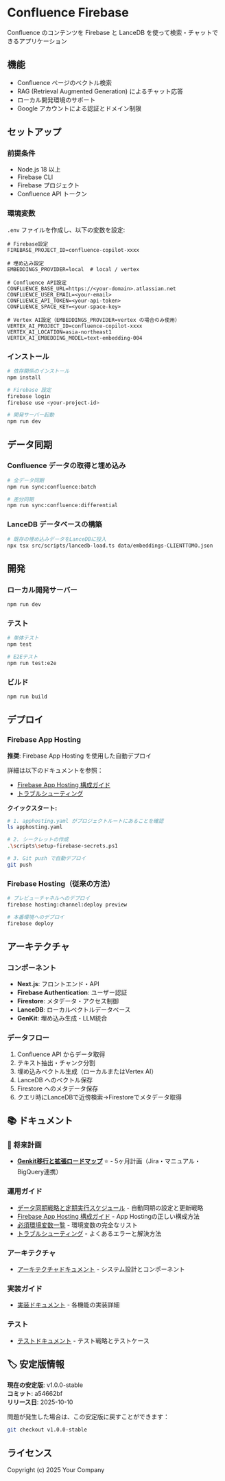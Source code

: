 # Confluence Firebase

Confluence のコンテンツを Firebase と LanceDB を使って検索・チャットできるアプリケーション

## 機能

- Confluence ページのベクトル検索
- RAG (Retrieval Augmented Generation) によるチャット応答
- ローカル開発環境のサポート
- Google アカウントによる認証とドメイン制限

## セットアップ

### 前提条件

- Node.js 18 以上
- Firebase CLI
- Firebase プロジェクト
- Confluence API トークン

### 環境変数

`.env` ファイルを作成し、以下の変数を設定:

```
# Firebase設定
FIREBASE_PROJECT_ID=confluence-copilot-xxxx

# 埋め込み設定
EMBEDDINGS_PROVIDER=local  # local / vertex

# Confluence API設定
CONFLUENCE_BASE_URL=https://<your-domain>.atlassian.net
CONFLUENCE_USER_EMAIL=<your-email>
CONFLUENCE_API_TOKEN=<your-api-token>
CONFLUENCE_SPACE_KEY=<your-space-key>

# Vertex AI設定（EMBEDDINGS_PROVIDER=vertex の場合のみ使用）
VERTEX_AI_PROJECT_ID=confluence-copilot-xxxx
VERTEX_AI_LOCATION=asia-northeast1
VERTEX_AI_EMBEDDING_MODEL=text-embedding-004
```

### インストール

```bash
# 依存関係のインストール
npm install

# Firebase 設定
firebase login
firebase use <your-project-id>

# 開発サーバー起動
npm run dev
```

## データ同期

### Confluence データの取得と埋め込み

```bash
# 全データ同期
npm run sync:confluence:batch

# 差分同期
npm run sync:confluence:differential
```

### LanceDB データベースの構築

```bash
# 既存の埋め込みデータをLanceDBに投入
npx tsx src/scripts/lancedb-load.ts data/embeddings-CLIENTTOMO.json
```

## 開発

### ローカル開発サーバー

```bash
npm run dev
```

### テスト

```bash
# 単体テスト
npm test

# E2Eテスト
npm run test:e2e
```

### ビルド

```bash
npm run build
```

## デプロイ

### Firebase App Hosting

**推奨**: Firebase App Hosting を使用した自動デプロイ

詳細は以下のドキュメントを参照：
- [Firebase App Hosting 構成ガイド](./docs/operations/firebase-app-hosting-configuration.md)
- [トラブルシューティング](./docs/operations/firebase-app-hosting-troubleshooting.md)

**クイックスタート:**
```bash
# 1. apphosting.yaml がプロジェクトルートにあることを確認
ls apphosting.yaml

# 2. シークレットの作成
.\scripts\setup-firebase-secrets.ps1

# 3. Git push で自動デプロイ
git push
```

### Firebase Hosting（従来の方法）

```bash
# プレビューチャネルへのデプロイ
firebase hosting:channel:deploy preview

# 本番環境へのデプロイ
firebase deploy
```

## アーキテクチャ

### コンポーネント

- **Next.js**: フロントエンド・API
- **Firebase Authentication**: ユーザー認証
- **Firestore**: メタデータ・アクセス制御
- **LanceDB**: ローカルベクトルデータベース
- **GenKit**: 埋め込み生成・LLM統合

### データフロー

1. Confluence API からデータ取得
2. テキスト抽出・チャンク分割
3. 埋め込みベクトル生成（ローカルまたはVertex AI）
4. LanceDB へのベクトル保存
5. Firestore へのメタデータ保存
6. クエリ時にLanceDBで近傍検索→Firestoreでメタデータ取得

## 📚 ドキュメント

### 🚀 将来計画
- [**Genkit移行と拡張ロードマップ**](./docs/architecture/genkit-migration-and-expansion-roadmap.md) ⭐ - 5ヶ月計画（Jira・マニュアル・BigQuery連携）

### 運用ガイド
- [データ同期戦略と定期実行スケジュール](./docs/operations/data-synchronization-strategy.md) - 自動同期の設定と更新戦略
- [Firebase App Hosting 構成ガイド](./docs/operations/firebase-app-hosting-configuration.md) - App Hostingの正しい構成方法
- [必須環境変数一覧](./docs/operations/required-environment-variables.md) - 環境変数の完全なリスト
- [トラブルシューティング](./docs/operations/firebase-app-hosting-troubleshooting.md) - よくあるエラーと解決方法

### アーキテクチャ
- [アーキテクチャドキュメント](./docs/architecture/) - システム設計とコンポーネント

### 実装ガイド
- [実装ドキュメント](./docs/implementation/) - 各機能の実装詳細

### テスト
- [テストドキュメント](./docs/testing/) - テスト戦略とテストケース

## 🏷️ 安定版情報

**現在の安定版**: v1.0.0-stable  
**コミット**: a54662bf  
**リリース日**: 2025-10-10

問題が発生した場合は、この安定版に戻すことができます：
```bash
git checkout v1.0.0-stable
```

## ライセンス

Copyright (c) 2025 Your Company